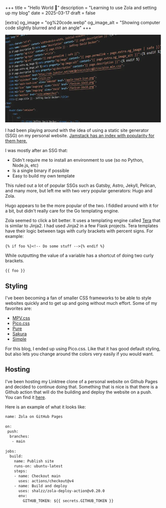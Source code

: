 +++
title = "Hello World 👋"
description = "Learning to use Zola and setting up my blog"
date = 2025-03-17
draft = false

[extra]
og_image = "og%20code.webp"
og_image_alt = "Showing computer code slightly blurred and at an angle"
+++

![Showing computer code slightly blurred and at an angle](code.webp)

I had been playing around with the idea of using a static site generator (SSG) on my personal website. [Jamstack has an index with popularity for them here.](https://jamstack.org/generators/)

I was mostly after an SSG that:

* Didn't require me to install an environment to use (so no Python, Node.js, etc)
* Is a single binary if possible
* Easy to build my own template

This ruled out a lot of popular SSGs such as Gatsby, Astro, Jekyll, Pelican, and many more, but left me with two very popular generators: Hugo and Zola.

Hugo appears to be the more popular of the two. I fiddled around with it for a bit, but didn't really care for the Go templating engine.

Zola seemed to click a bit better. It uses a templating engine called [Tera](https://keats.github.io/tera/docs/) that is similar to Jinja2. I had used Jinja2 in a few Flask projects. Tera templates have their logic between tags with curly brackets with percent signs. For example:

`{% if foo %}<!-- Do some stuff -->{% endif %}`

While outputting the value of a variable has a shortcut of doing two curly brackets.

`{{ foo }}`

## Styling

I've been becoming a fan of smaller CSS frameworks to be able to style websites quickly and to get up and going without much effort. Some of my favorites are:

* [MPV.css](https://andybrewer.github.io/mvp/)
* [Pico.css](https://picocss.com/)
* [Pure](https://purecss.io/)
* [Sakura](https://oxal.org/projects/sakura/)
* [Simple](https://simplecss.org/)

For this blog, I ended up using Pico.css. Like that it has good default styling, but also lets you change around the colors very easily if you would want.

## Hosting

I've been hosting my Linktree clone of a personal website on Github Pages and decided to continue doing that. Something that is nice is that there is a Github action that will do the building and deploy the website on a push. You can find it [here](https://github.com/marketplace/actions/zola-deploy-to-pages).

Here is an example of what it looks like:

```
name: Zola on GitHub Pages

on: 
 push:
  branches:
   - main

jobs:
  build:
    name: Publish site
    runs-on: ubuntu-latest
    steps:
    - name: Checkout main
      uses: actions/checkout@v4
    - name: Build and deploy
      uses: shalzz/zola-deploy-action@v0.20.0
      env:
        GITHUB_TOKEN: ${{ secrets.GITHUB_TOKEN }}
```
